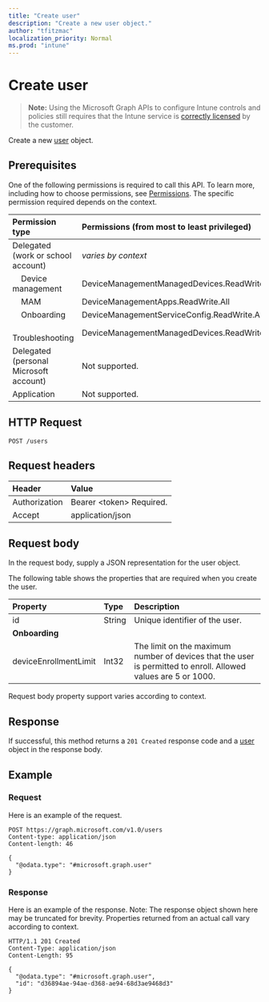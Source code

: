 ```yaml
---
title: "Create user"
description: "Create a new user object."
author: "tfitzmac"
localization_priority: Normal
ms.prod: "intune"
---
```


# Create user

> **Note:** Using the Microsoft Graph APIs to configure Intune controls and policies still requires that the Intune service is [correctly licensed](https://go.microsoft.com/fwlink/?linkid=839381) by the customer.

Create a new [user](../resources/intune-shared-user.md) object.
## Prerequisites
One of the following permissions is required to call this API. To learn more, including how to choose permissions, see [Permissions](/graph/permissions-reference).  The specific permission required depends on the context.

|Permission type|Permissions (from most to least privileged)|
|:---|:---|
|Delegated (work or school account)| _varies by context_ |
| &nbsp; &nbsp; Device management | DeviceManagementManagedDevices.ReadWrite.All |
| &nbsp; &nbsp; MAM | DeviceManagementApps.ReadWrite.All |
| &nbsp; &nbsp; Onboarding | DeviceManagementServiceConfig.ReadWrite.All |
| &nbsp; &nbsp; Troubleshooting | DeviceManagementManagedDevices.ReadWrite.All |
|Delegated (personal Microsoft account)|Not supported.|
|Application|Not supported.|

## HTTP Request
<!-- {
  "blockType": "ignored"
}
-->
``` http
POST /users
```

## Request headers
|Header|Value|
|:---|:---|
|Authorization|Bearer &lt;token&gt; Required.|
|Accept|application/json|

## Request body
In the request body, supply a JSON representation for the user object.

The following table shows the properties that are required when you create the user.

|Property|Type|Description|
|:---|:---|:---|
|id|String|Unique identifier of the user.|
|**Onboarding**|
|deviceEnrollmentLimit|Int32|The limit on the maximum number of devices that the user is permitted to enroll. Allowed values are 5 or 1000.|

Request body property support varies according to context.

## Response
If successful, this method returns a `201 Created` response code and a [user](../resources/intune-shared-user.md) object in the response body.

## Example

### Request
Here is an example of the request.

``` http
POST https://graph.microsoft.com/v1.0/users
Content-type: application/json
Content-length: 46

{
  "@odata.type": "#microsoft.graph.user"
}
```

### Response
Here is an example of the response. Note: The response object shown here may be truncated for brevity. Properties returned from an actual call vary according to context.

``` http
HTTP/1.1 201 Created
Content-Type: application/json
Content-Length: 95

{
  "@odata.type": "#microsoft.graph.user",
  "id": "d36894ae-94ae-d368-ae94-68d3ae9468d3"
}
```



